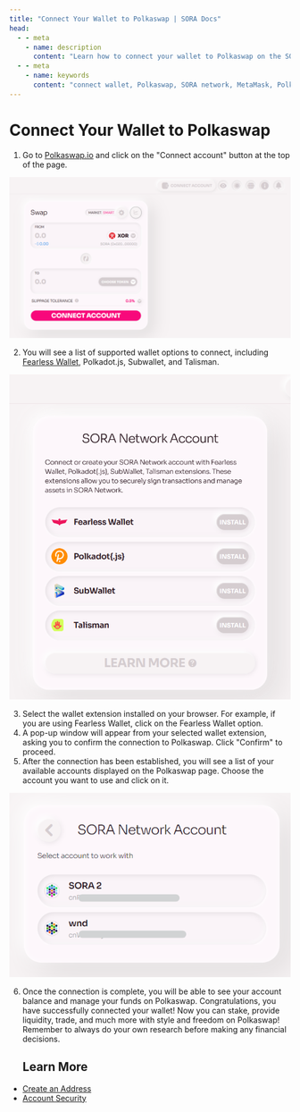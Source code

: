 ```yaml
---
title: "Connect Your Wallet to Polkaswap | SORA Docs"
head:
  - - meta
    - name: description
      content: "Learn how to connect your wallet to Polkaswap on the SORA network. Discover the supported wallet options, such as MetaMask and Polkadot.js, and follow the step-by-step instructions to establish a secure connection and start trading and providing liquidity on Polkaswap."
  - - meta
    - name: keywords
      content: "connect wallet, Polkaswap, SORA network, MetaMask, Polkadot.js, secure connection, trading, liquidity"
---
```


# Connect Your Wallet to Polkaswap

1. Go to [Polkaswap.io](https://polkaswap.io) and click on the "Connect account" button at the top of the page.

![](.gitbook/assets/connect-wallet.png)

2. You will see a list of supported wallet options to connect, including [Fearless Wallet](https://fearlesswallet.io), Polkadot.js, Subwallet, and Talisman.

![](.gitbook/assets/choose-wallet-to-connect.png)

3. Select the wallet extension installed on your browser. For example, if you are using Fearless Wallet, click on the Fearless Wallet option.
4. A pop-up window will appear from your selected wallet extension, asking you to confirm the connection to Polkaswap. Click "Confirm" to proceed.
5. After the connection has been established, you will see a list of your available accounts displayed on the Polkaswap page. Choose the account you want to use and click on it.

![](.gitbook/assets/select-an-account.png)

6. Once the connection is complete, you will be able to see your account balance and manage your funds on Polkaswap.
   Congratulations, you have successfully connected your wallet! Now you can stake, provide liquidity, trade, and much more with style and freedom on Polkaswap!
   Remember to always do your own research before making any financial
   decisions.
   
   ## Learn More

- [Create an Address](/create-an-address.md)
- [Account Security](/account-security.md)

